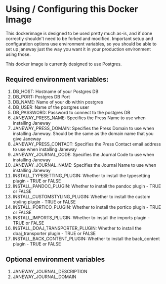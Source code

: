 # Using / Configuring this Docker Image

This dockerimage is designed to be used pretty much as-is, and if done correctly shouldn't need to be forked and modified. Important setup and configuration options use environment variables, so you should be able to set up janeway just the way you want it in your production environment using those. 

This docker image is currently designed to use Postgres.

## Required environment variables:
1. DB_HOST: Hostname of your Postgres DB
2. DB_PORT: Postgres DB Port
3. DB_NAME: Name of your db within postgres
4. DB_USER: Name of the postgres user
5. DB_PASSWORD: Password to connect to the postgres DB
6. JANEWAY_PRESS_NAME: Specifies the Press Name to use when installing Janeway
7. JANEWAY_PRESS_DOMAIN: Specifies the Press Domain to use when installing Janeway. Should be the same as the domain name that you give Janeway
8. JANEWAY_PRESS_CONTACT: Specifies the Press Contact email address to use when installing Janeway
9. JANEWAY_JOURNAL_CODE: Specifies the Journal Code to use when installing Janeway
10. JANEWAY_JOURNAL_NAME: Specifies the Journal Name to use when installing Janeway 
11. INSTALL_TYPESETTING_PLUGIN: Whether to install the typesetting plugin - TRUE or FALSE
12. INSTALL_PANDOC_PLUGIN: Whether to install the pandoc plugin - TRUE or FALSE
13. INSTALL_CUSTOMSTYLING_PLUGIN: Whether to install the custom styling plugin - TRUE or FALSE
14. INSTALL_PORTICO_PLUGIN: Whether to install the portico plugin - TRUE or FALSE
15. INSTALL_IMPORTS_PLUGIN: Whether to install the imports plugin - TRUE or FALSE
16. INSTALL_DOAJ_TRANSPORTER_PLUGIN: Whether to install the doaj_transporter plugin - TRUE or FALSE
17. INSTALL_BACK_CONTENT_PLUGIN: Whether to install the back_content plugin - TRUE or FALSE

## Optional environment variables
1. JANEWAY_JOURNAL_DESCRIPTION
2. JANEWAY_JOURNAL_DOMAIN